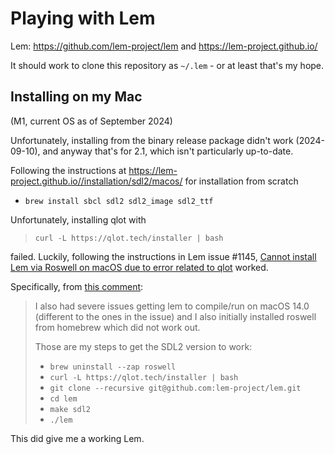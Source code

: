 # Playing with Lem

Lem: https://github.com/lem-project/lem and https://lem-project.github.io/

It should work to clone this repository as `~/.lem` - or at least that's my hope.

## Installing on my Mac

(M1, current OS as of September 2024)

Unfortunately, installing from the binary release package didn't work (2024-09-10), and anyway that's for 2.1, which isn't particularly up-to-date.

Following the instructions at https://lem-project.github.io//installation/sdl2/macos/ for installation from scratch

* `brew install sbcl sdl2 sdl2_image sdl2_ttf`

Unfortunately, installing qlot with

> `curl -L https://qlot.tech/installer | bash`

failed. Luckily, following the instructions in Lem issue #1145,
[Cannot install Lem via Roswell on macOS due to error related to qlot](https://github.com/lem-project/lem/issues/1145) worked.

Specifically, from [this comment](https://github.com/lem-project/lem/issues/1145#issuecomment-1845593394):

> I also had severe issues getting lem to compile/run on macOS 14.0 (different
> to the ones in the issue) and I also initially installed roswell from
> homebrew which did not work out.
>
> Those are my steps to get the SDL2 version to work:
>
> * `brew uninstall --zap roswell`
> * `curl -L https://qlot.tech/installer | bash`
> * `git clone --recursive git@github.com:lem-project/lem.git`
> * `cd lem`
> * `make sdl2`
> * `./lem`

This did give me a working Lem.

